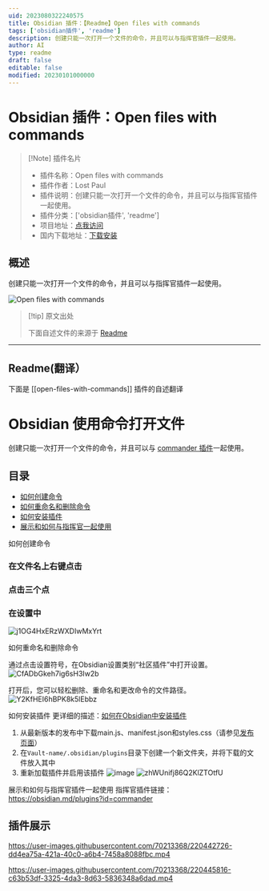 ```yaml
---
uid: 2023080322240575
title: Obsidian 插件：【Readme】Open files with commands
tags: ['obsidian插件', 'readme']
description: 创建只能一次打开一个文件的命令，并且可以与指挥官插件一起使用。
author: AI
type: readme
draft: false
editable: false
modified: 20230101000000
---
```


# Obsidian 插件：Open files with commands

> [!Note] 插件名片
> - 插件名称：Open files with commands
> - 插件作者：Lost Paul
> - 插件说明：创建只能一次打开一个文件的命令，并且可以与指挥官插件一起使用。
> - 插件分类：['obsidian插件', 'readme']
> - 项目地址：[点我访问](https://github.com/LostPaul/ob-open-files-with-commands)
> - 国内下载地址：[下载安装](https://pkmer.cn/products/plugin/pluginMarket/?open-files-with-commands)

## 概述

创建只能一次打开一个文件的命令，并且可以与指挥官插件一起使用。

![Open files with commands](https://cdn.pkmer.cn/covers/open-files-with-commands.png!pkmer)

> [!tip] 原文出处
> 
>下面自述文件的来源于 [Readme](https://ghproxy.net/https://raw.githubusercontent.com/LostPaul/ob-open-files-with-commands/master/README.md)
> 

---

## Readme(翻译）

下面是 [[open-files-with-commands]] 插件的自述翻译


# Obsidian 使用命令打开文件

创建只能一次打开一个文件的命令，并且可以与 [commander 插件](https://github.com/phibr0/obsidian-commander)一起使用。

## 目录

- [如何创建命令](#如何创建命令)
- [如何重命名和删除命令](#如何重命名和删除命令)
- [如何安装插件](#如何安装插件)
- [展示和如何与指挥官一起使用](#展示和如何与指挥官一起使用)

如何创建命令

### 在文件名上右键点击

### 点击三个点

### 在设置中
![j1OG4HxERzWXDIwMxYrt](https://user-images.githubusercontent.com/70213368/220428493-40b49a99-b9ce-464d-91db-096c83bc47fb.gif)

如何重命名和删除命令

通过点击设置符号，在Obsidian设置类别“社区插件”中打开设置。
![CfADbGkeh7ig6sH3Iw2b](https://user-images.githubusercontent.com/70213368/220428943-996e3650-6df2-46f5-9a71-ab308f4768e2.png)

打开后，您可以轻松删除、重命名和更改命令的文件路径。
![Y2KfHEI6hBPK8k5lEbbz](https://user-images.githubusercontent.com/70213368/220429660-37b877ef-d519-4070-9cf8-84e5b6b15ab1.gif)

如何安装插件
更详细的描述：[如何在Obsidian中安装插件](https://forum.obsidian.md/t/plugins-mini-faq/7737)

1. 从最新版本的发布中下载main.js、manifest.json和styles.css（请参见[发布页面](https://github.com/LostPaul/ob-open-files-with-commands/releases/)）
2. 在`Vault-name/.obsidian/plugins`目录下创建一个新文件夹，并将下载的文件放入其中
3. 重新加载插件并启用该插件
![image](https://user-images.githubusercontent.com/70213368/220440006-afc6f592-8ff9-4074-8b24-74f69c22cf18.png)
![zhWUnifj86Q2KlZTOtfU](https://user-images.githubusercontent.com/70213368/220440083-076bdb60-49a7-44cb-b001-37b3dd7717c3.png)

展示和如何与指挥官插件一起使用
指挥官插件链接：https://obsidian.md/plugins?id=commander

## 插件展示

https://user-images.githubusercontent.com/70213368/220442726-dd4ea75a-421a-40c0-a6b4-7458a8088fbc.mp4

https://user-images.githubusercontent.com/70213368/220445816-c63b53df-3325-4da3-8d63-5836348a6dad.mp4



